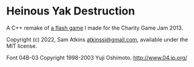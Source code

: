 # Heinous Yak Destruction

A C++ remake of [a flash game](https://github.com/AtkinsSJ/yak/) I made for the Charity Game Jam 2013.

Copyright (c) 2022, Sam Atkins <atkinssj@gmail.com>, available under the MIT license.

Font 04B-03 Copyright 1998-2003 Yuji Oshimoto. http://www.04.jp.org/
